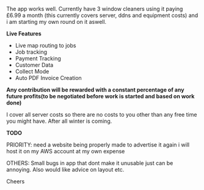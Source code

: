 The app works well. Currently have 3 window cleaners using it paying £6.99 a month (this currently covers server, ddns and equipment costs) and i am starting my own round on it aswell.

<b>Live Features</b>
<ul>
  <li>
    Live map routing to jobs
  </li>
  <li>
    Job tracking 
  </li>
  <li>
    Payment Tracking
  </li>
  <li>
    Customer Data
  </li>
  <li>
    Collect Mode
  </li>
  <li>
   Auto PDF Invoice Creation
  </li>
</ul>

<b>Any contribution will be rewarded with a constant percentage of any future profits(to be negotiated before work is started and based on work done)</b>


I cover all server costs so there are no costs to you other than any free time you might have. After all winter is coming.

<b>TODO</b>

PRIORITY: need a website being properly made to advertise it again i will host it on my AWS account at my own expense 


OTHERS: Small bugs in app that dont make it unusable just can be annoying. Also would like advice on layout etc.

Cheers
